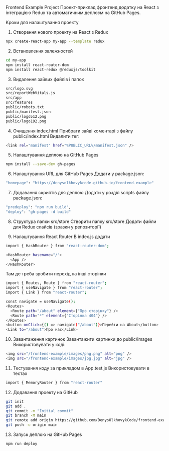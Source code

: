 Frontend Example Project Проект-приклад фронтенд додатку на React з інтеграцією Redux та автоматичним деплоєм на GitHub Pages. 

Кроки для налаштування проекту 

1. Створення нового проекту на React з Redux
```bash
npx create-react-app my-app --template redux
```

2. Встановлення залежностей
```bash
cd my-app
npm install react-router-dom
npm install react-redux @reduxjs/toolkit
```

3. Видалення зайвих файлів і папок
```bash
src/logo.svg
src/reportWebVitals.js
src/app
src/features
public/robots.txt
public/manifest.json
public/logo512.png
public/logo192.png
```

4. Очищення index.html
Прибрати зайві коментарі з файлу public/index.html
Видалити тег:
```bash
<link rel="manifest" href="%PUBLIC_URL%/manifest.json" />
```

5. Налаштування деплою на GitHub Pages
```bash
npm install --save-dev gh-pages
```

6. Налаштування URL для GitHub Pages
Додати у package.json:
```bash
"homepage": "https://denysolkhovykcode.github.io/frontend-example"
```

7. Додавання скриптів для деплою
Додати у розділ scripts файлу package.json:
```bash
"predeploy": "npm run build",
"deploy": "gh-pages -d build"
```

8. Структура папки src/store
Створити папку src/store
Додати файли для Redux слайсів (зразки у репозиторії)

9. Налаштування React Router
В index.js додати
```bash
import { HashRouter } from "react-router-dom";

<HashRouter basename="/">
  <App />
</HashRouter>
```

Там де треба зробити перехід на інші сторінки 

```bash
import { Routes, Route } from "react-router";
import { useNavigate } from "react-router";
import { Link } from "react-router";

const navigate = useNavigate();
<Routes>
  <Route path="/about" element={"Про сторінку"} />
  <Route path="*" element={"Сторінка 404"} />
</Routes>
<button onClick={() => navigate("/about")}>Перейти на About</button>
<Link to="/about">Про нас</Link>
```

10. Завантаження картинок
Завантажити картинки до public/images
Використовувати у коді:
```bash
<img src="/frontend-example/images/png.png" alt="png" />
<img src="/frontend-example/images/jpg.jpg" alt="jpg" />
```

11. Тестування коду за прикладом в App.test.js
Використовувати в тестах
```bash
import { MemoryRouter } from "react-router" 
```

12. Додавання проекту на GitHub
```bash
git init
git add .
git commit -m "Initial commit"
git branch -M main
git remote add origin https://github.com/DenysOlkhovykCode/frontend-example.git
git push -u origin main
```

13. Запуск деплою на GitHub Pages
```bash
npm run deploy
```

